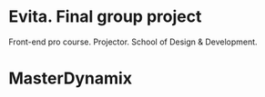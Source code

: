 # Evita. Final group project 
Front-end pro course. Projector. School of Design & Development.
# MasterDynamix
